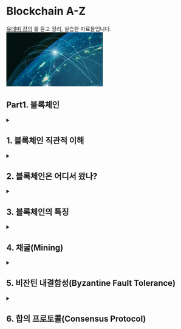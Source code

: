 # Blockchain A-Z

[유데미 강의](https://www.udemy.com/course/best-blockchain-az/) 를 듣고 정리, 실습한 자료들입니다.
[![링크](2023-04-22-12-32-16.png)](https://www.udemy.com/course/best-blockchain-az/)

## Part1. 블록체인

<details>
<summary>

## 1. 블록체인 직관적 이해

</summary>

<div>

### Plan of Attack

![](image.png.png)

- 블록체인 개요
- SHA256 해시 알고리즘 이해하기
- 일반원장과 비교한 블록체인 장점 첫번째 보안 계층 → Immutable Ledger
- 분산P2P 네트워크 - 블록체인 원장 배포를 통해 두번째 보안계층의 신뢰성을 높일 수 있다.
- 채굴
- 암호화 퍼즐
- 비잔틴 내결함성 Byzantine Fault Tolerance
- 합의 프로토콜: Consensus Protocol → 공격자로부터 블록체인을 보호
- 합의 프로토콜 → competing chains
</br>
</br>
</div>
</details>

<details>
<summary>

## 2. 블록체인은 어디서 왔나?

</summary>

<div>

Stuart Haber

W.Scott Stornetta

지속적으로 증가하는 데이터, 즉 블록이라고 불리는 이 데이터를 암호학을 통해 보호하고 연결하는 기술이라고 정의합니다.

블록은 레코드이기 때문에 데이터를 가지고 있습니다.

![](2023-04-22-03-09-54.png)

해시는 블록의 지문과 같습니다.

블록은 고유의 해시값을 가집니다.

Prev.Hash는 해당 해시의 바로 앞에 있던 블록의 해시값입니다.

블록1 → 첫번째 블록을 제네시스 블록이라고 합니다. 블록체인이 초기화된 후 이 블록은 언제나 첫번째 이기 때문에 제네시스 블록이라고 부릅니다. 절대로 바뀌는 경우가 벗습니다.

이전 해시가 없는 유일한 블록입니다.

![](2023-04-22-03-11-12.png)

![](2023-04-22-03-11-34.png)

블록2의 Prev.Hash가 genesis block의 hash와 연결된 모습을 확인 할 수 있습니다.

![](2023-04-22-03-11-54.png)

블록들이 암호로 연결되었다고 말하는 이유입니다.

<aside>
💡 Blocks are cryptographically linked together

</aside>
</br>
 </div>
  </details>

<details>
<summary>

## 3. 블록체인의 특징

</summary>
<div>

### SHA256 Hash

</br>

NSA에서 고안 매우 안전함

완전히 공유되어있음.

SHA는 안전한 해시 알고리즘의 약자이며 256은 메모리를 차지하는 비트 수 입니다.

해시의 길이는 언제나 64자이고, 숫자뿐아니라 문자도 올 수 있습니다. 즉, 해시의 문자는 각각 4비트를 가지고 있습니다.

어떤 디지털 문서에도 적용할 수 있습니다. 비디오, 텍스트, 오디오, 실행 파일 무엇을 적용하든 지문인 SHA256을 가질 수 있습니다.

같은 데이터를 입력하면 언제나 같은 해시값을 가지게 됩니다.

만약 아주 작은 심볼을 변경하면 해시값은 완전히 달라집니다. → 쇄도 효과

아무리 긴 내용을 입력해도 동일하게 64자의 해시 값이 할당됩니다.

유용하게 사용하려면 몇가지 사항을 충족해야 합니다.

- 단방향 (One-Way) → 즉, 뒤로는 갈 수 없습니다. 해시를 바탕으로 문서를 복원하거나 역설계할 수 없습니다. 사람의 지문과 동일합니다.
- 결정적이어야 합니다. (Deterministic) → 동일한 문서를 해싱 알고리즘에 적용하면 똑같은 해시값을 얻어야 합니다.
- 빠른 연산속도 (Fast Computation)
- **The Avalanche Effect**
  - 아주 작은 변형을 가해도 해시 값은 완전히 달라집니다.
  - 쇄도효과로 불리는 이유는 알고리즘 작동방식에 있습니다. → 하나의 변화가 몇가지의 변화를 유발하고 그들이 더 많은 변화를 유발하고 이는 더 많은 변화를 유발합니다.
- 충돌 저항성 (Must withstand collisions)
  - 비둘기집의 원리처럼 공간보다 데이터가 많은 경우에 일어나는 충돌이 일어날 가능성이 현저히 작고, 이러한 충돌이 일어나도 인위적인 경우 알고리즘이 견뎌내야 한다는 의미 입니다.

### 불변원장

</br>
지금의 현실세계에서는 예를들어 주택을 매입하고 주택에 대한 소유권이 데이터베이스에 저장되는데 이는 오류가 많고 수정되기 아주 쉽습니다.

블록체인이 등장하게 됩니다. 주택을 구매하면 새로운 트랜잭션이 추가되고 체인에 있는 단일 블록의 변경은 불가능하기 때문에 외부로의 불건전한 데이터 변경이 불가능 합니다. -> 수정하고싶으면..?

부동산권리 증서뿐 아니라 다이아몬드에도 적용됩니다. 즉, 물리적이 자산의 추적이 가능합니다.

[블록체인 경제: 제도적 암호경제학에 대한 초보자 가이드](https://medium.com/cryptoeconomics-australia/the-blockchain-economy-a-beginners-guide-to-institutional-cryptoeconomics-64bf2f2beec4)

### 분산 P2P 네트워크

</br>

![](2023-04-22-15-11-10.png)

위와 같은 불변원장을 사용자의 접근을 제한하고, 시스템 오류가 발생했을 때 데이터를 복원하려면 어떻게 해야할까요?
바로 분산 P2P 네트워크로 해결할 수 있습니다.

![](2023-04-23-01-43-31.png)

그런데 오른쪽 데스크탑의 체인을 보면 중간부분부터 해킹에 성공했고, 이후의 블록의 해시를 일일이 계산해 모두 다시 기록하고 변경에 성공했다고 가정했을 때, 거액의 피해가 발생할 것입니다.
하지만, 분산 P2P네크워크에서는 모두 끊임없이 동기화됩니다. 블록체인이 계속해서 피어가 일치하는지 확인합니다.
즉각적으로 피어가 일치하지 않는다면 해킹당했다는 것을 이해하게 될 것입니다. 그리고 자동적으로 연결되어있는 주변의 블록체인값을 가져와 다른 하나의 블록체인의 값을 기존 값으로 복사할 것입니다.
즉, 모든 블록체인을 공격해야 교체가 가능하게 됩니다.
또한 민감한 정보라도 일련의 값 즉, 해시로 저장되는 한 나의 컴퓨터에 있거나 다른 사람의 컴퓨터에 있거나 상관이 없습니다.
그렇게 신뢰가 없는 환경에 신뢰를 쌓게 됩니다.
해시가 1단계 보안이 되고 분산P2P네트워크가 2단계 보안, 합의프로토콜을 통해 블록체인을 강력하게 만드는 보안 층이 더 많아집니다.

</div>
</details>

<details>
<summary>

## 4. 채굴(Mining)

</summary>
<div>

### 채굴은 어떻게 작동하는가: 논스

![](2023-04-23-02-04-53.png)

블록번호, 데이터, 이전해시를 해싱 알고리즘에 넣어서 해시를 도출해내는 과정은 간단한데 어째서 채굴은 복잡한 걸까?

![](2023-04-23-02-06-25.png)

두번째 필드를 참고하면 해당 필드는 논스라고 불리는데 한 번만 사용되는 숫자를 뜻합니다. 바로 이 필드가 채굴에서 중요한 사항입니다.

![](2023-04-23-02-07-30.png)

초록색의 박스부분이 해시를 제어하게 됩니다. 블록번호, 논스, 데이터, 이전 해시가 해당 부분입니다. 네가지 값을 해싱 알고리즘에 넣어 해시값을 도출해 낼 수 있습니다.
이제 논스로 하여금 추가적인 통제력과 유연성을 가질 수 있습니다. 블록 번호를 바꿀 필요없이 논스를 조정해서 해시값을 조정할 수 있습니다.
데이터는 바꿔서는 안되고(블록체인은 불변원장이기 때문에 기존값을 훼손해서는 안됩니다.)이전해시값도 바꿀 수 없습니다.
따라서 논스 값은 자유롭게 변경할 수 있으니, 해시값을 변경하거나, 조정 또는 다양하게 변화시킬 수 있는 것입니다.

### 채굴 작동 방식: 암호화 퍼즐

해시는 숫자입니다. 16진수로 10진수의 수에 A부터 F까지의 값을 추가로 갖습니다.

![](2023-04-23-02-17-22.png)

채굴은 기본적으로 채굴자들이 특정한 해시를 달성하도록 설정한 대상이 있습니다.
가능한 모든 해시를 사진과 같이 나타냈을 때, 길이별로 대상을 설정한 해시를 기준으로 줄여나가면서 연산해나가게 됩니다.
논스를 미세하게 조정하더라도 쇄도효과에 의해 해시값은 늘어나고 줄어드는 정도가 굉장히 커집니다. 이러한 특성으로 채굴이 쉽지 않도록 만듭니다.

</div>
</details>

<details>
<summary>

## 5. 비잔틴 내결함성(Byzantine Fault Tolerance)

</summary>
<div>

![](2023-04-23-02-39-39.png)

위와 같은 경우 한명의 반역자가 나오더라도 과반수의 의견에 따라 합의가 되므로 전체 결정에는 영향이 없습니다.

전달된 정보에 대한 다수결의 알고리즘으로 장군들은 전달된 정보에 기반해 의사결정을 내립니다. 이 알고리즘을 비잔틴 내결함성이라고 합니다.

![](2023-04-23-02-42-37.png)

그런데, 위처럼 장군이 반역자인 경우에 같은 결정을 도출하는 경우는 세 장군중 하나의 장군에게만 다른 명령을 내리는 경우입니다.
따라, 내결함이 얼마인지를 우리가 알아야합니다.
논문에서는 3분의 1이상이 반역자일때는 작동할 수 없다고 말합니다. 이것이 바로 내결함성의 수준입니다.

이러한 논리를 블록체인에 적용시킨다면 반역자와 같이 시스템을 공격하는 자가 있을 수 있으니 합의 프로토콜이 있어야합니다. 그리고 최대한의 내결함성을 구현하려면 최대한 그 내결함성을 높인다는 것이 비잔틴 내결함성의 개념입니다.

</div>
</details>
<details>
<summary>

## 6. 합의 프로토콜(Consensus Protocol)

</summary>
<div>

### 합의 프로토콜 : 공격자에 대한 방어

대형 블록체인의 경우 전 세계적으로 분산되어 있어 특히 서로 멀리 떨어진 노드 사이에 지연이 발생할 수 있습니다.
그리고 서로 멀리 떨어진 노드가 동시에 채굴에 성공할 수도 있습니다.
이외에도 트랜잭션이 계속 추가될 수도 있습니다. 이 때,합의 프로토콜이 없다 변경사항이 있는 네트워크 각각 분할될 수 있습니다.
다양한 합의 프로토콜이 있는 것은 중요합니다.

![](2023-04-24-01-30-41.png)

가장 유명한 2가지는 작업 증명(PoW)과 지분 증명(PoS)입니다.

채굴과 입증의 차이를 알아야 한다.
채굴은 논스를 바꿔가면서 해시값을 수십억번 계산해서 성공하는 반면, 입증은 모든 정보를 입력해서 얻은 해시값이 일치하는지 확인만 하면 됩니다. 최대 몇초안에 끝나는 일입니다.

- 작업 증명(Proof of Work)
중요하게 관리해야 될 장부가 있다고 가정했을 때 , 관리에 참여하고자 하는 사람들에게 장부 전체를 복사해서 전달해 준다. 이때 장부들을 다운받고 관리에 동참하는 컴퓨터들은 채굴기라고 불리게됩니다. 이 장부들은 블록 단위로 되어있고, 거래가 발생할 때마다, 그 내역들은 전세계의 모든 관리 참여자들, '채굴기'들에게 전달이 됩니다. 이 내역들이 약 10분에 한 번씩 '블록'으로 묶여서 장부에 추가가 됩니다. 이러다 보면 채굴기들마다 다른 장부를 갖게될 수가 있습니다. 그러면 그 중에 가장 긴 장부가 진짜로 인정을 받고 채택되서 나머지 채굴기들에게 전달이 됩니다. 누락된게 없으니까 블록이 제일 많을 것이라는 판단 하에,
채굴에 성공하게 되면 현재 기준으로 12.5코인이 지급됩니다. 이러한 보상을 목적으로 채굴에 참여하는, 자발적 참가자들에 의해 저절로 보안까지 이루어지게 됩니다.
블록체인이 충돌이 일어날때 51%의 해싱파워가 동의한다면 충돌이 해소됩니다. (비잔틴 문제에서의 1/3과는 다르게)
</div>
</details>

